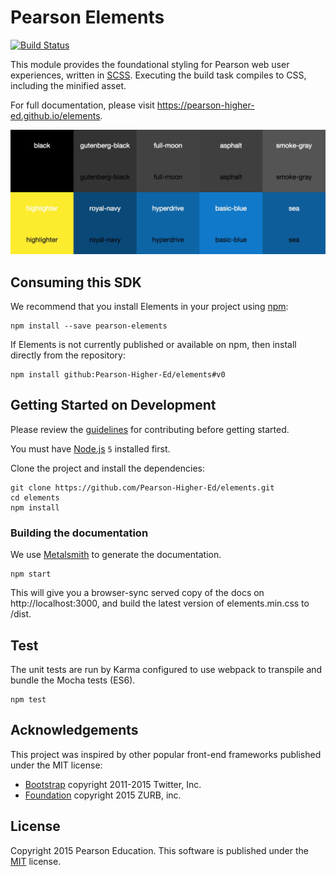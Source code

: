 # Pearson Elements 
[![Build Status](https://travis-ci.org/Pearson-Higher-Ed/elements.svg?branch=v0)](https://travis-ci.org/Pearson-Higher-Ed/elements)

This module provides the foundational styling for Pearson web user experiences, written in 
[SCSS](http://sass-lang.com/documentation/file.SCSS_FOR_SASS_USERS.html). Executing the build task compiles to CSS, 
including the minified asset.

For full documentation, please visit https://pearson-higher-ed.github.io/elements.

![Image](swatch.jpg?raw=true "swatch")

## Consuming this SDK

We recommend that you install Elements in your project using [npm](https://npmjs.org):

    npm install --save pearson-elements

If Elements is not currently published or available on npm, then install directly from the repository:

    npm install github:Pearson-Higher-Ed/elements#v0
        
## Getting Started on Development

Please review the [guidelines](CONTRIBUTING.md) for contributing before getting started.

You must have [Node.js](https://nodejs.org/en/) `5` installed first.

Clone the project and install the dependencies:

    git clone https://github.com/Pearson-Higher-Ed/elements.git
    cd elements
    npm install

### Building the documentation

We use [Metalsmith](http://www.metalsmith.io/) to generate the documentation. 

    npm start 

This will give you a browser-sync served copy of the docs on http://localhost:3000, and build the latest version of 
elements.min.css to /dist.

## Test
 
The unit tests are run by Karma configured to use webpack to transpile and bundle the Mocha tests (ES6).
 
    npm test
     
## Acknowledgements

This project was inspired by other popular front-end frameworks published under the MIT license:

- [Bootstrap](https://getbootstrap.com) copyright 2011-2015 Twitter, Inc.
- [Foundation](http://foundation.zurb.com/) copyright 2015 ZURB, inc.

## License

Copyright 2015 Pearson Education. This software is published under the [MIT](LICENSE) license.
